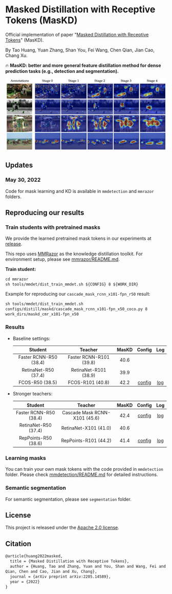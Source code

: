 # Masked Distillation with Receptive Tokens (MasKD)
Official implementation of paper "[Masked Distillation with Receptive Tokens](https://arxiv.org/abs/2205.14589)" (MasKD).

By Tao Huang, Yuan Zhang, Shan You, Fei Wang, Chen Qian, Jian Cao, Chang Xu.

:fire: **MasKD: better and more general feature distillation method for dense prediction tasks (e.g., detection and segmentation).**

<p align='center'>
<img src='./assests/mask.png' alt='mask' width='1000px'>
</p>

## Updates  

### May 30, 2022  
Code for mask learning and KD is available in `mmdetection` and `mmrazor` folders.

## Reproducing our results

### Train students with pretrained masks  
We provide the learned pretrained mask tokens in our experiments at [release](https://github.com/hunto/MasKD/releases/tag/v0.0.1).

This repo uses [MMRazor](https://github.com/open-mmlab/mmrazor) as the knowledge distillation toolkit. For environment setup, please see [mmrazor/README.md](mmrazor/README.md).

**Train student:**  
```shell
cd mmrazor
sh tools/mmdet/dist_train_mmdet.sh ${CONFIG} 8 ${WORK_DIR}
```

Example for reproducing our `cascade_mask_rcnn_x101-fpn_r50` result:
```shell
sh tools/mmdet/dist_train_mmdet.sh configs/distill/maskd/cascade_mask_rcnn_x101-fpn_x50_coco.py 8 work_dirs/maskd_cmr_x101-fpn_x50
```


### Results  
* Baseline settings:  

    |Student|Teacher|MasKD|Config|Log|
    |:--:|:--:|:--:|:--:|:--:|
    |Faster RCNN-R50 (38.4)|Faster RCNN-R101 (39.8)|40.6||||
    |RetinaNet-R50 (37.4)|RetinaNet-R101 (38.9)|39.9||||
    |FCOS-R50 (38.5)|FCOS-R101 (40.8)|42.2|[config](mmrazor/configs/distill/maskd/fcos_r101-fcos_r50_coco.py)|[log](https://github.com/hunto/MasKD/releases/download/v0.0.2/maskd_fcos_r101-fcos_r50_coco.json)|

* Stronger teachers:

    |Student|Teacher|MasKD|Config|Log|
    |:--:|:--:|:--:|:--:|:--:|
    |Faster RCNN-R50 (38.4)|Cascade Mask RCNN-X101 (45.6)|42.4|[config](mmrazor/configs/distill/maskd/cascade_mask_rcnn_x101-fpn_x50_coco.py)|[log](https://github.com/hunto/MasKD/releases/download/v0.0.2/maskd_cascade_mask_rcnn_x101-fpn_x50_coco.json)|
    |RetinaNet-R50 (37.4)|RetinaNet-X101 (41.0)|40.6|||
    |RepPoints-R50 (38.6)|RepPoints-R101 (44.2)|41.4|[config](mmrazor/configs/distill/maskd/reppoints_x101-reppoints-r50_coco.py)|[log](https://github.com/hunto/MasKD/releases/download/v0.0.2/maskd_reppoints_x101-reppoints_r50.json)|
### Learning masks  
You can train your own mask tokens with the code provided in `mmdetection` folder. Please check [mmdetection/README.md](mmdetection/README.md) for detailed instructions.

### Semantic segmentation  
For semantic segmentation, please see `segmentation` folder.

## License  
This project is released under the [Apache 2.0 license](LICENSE).

## Citation  
```
@article{huang2022masked,
  title = {Masked Distillation with Receptive Tokens},
  author = {Huang, Tao and Zhang, Yuan and You, Shan and Wang, Fei and Qian, Chen and Cao, Jian and Xu, Chang},
  journal = {arXiv preprint arXiv:2205.14589},
  year = {2022}
}
```